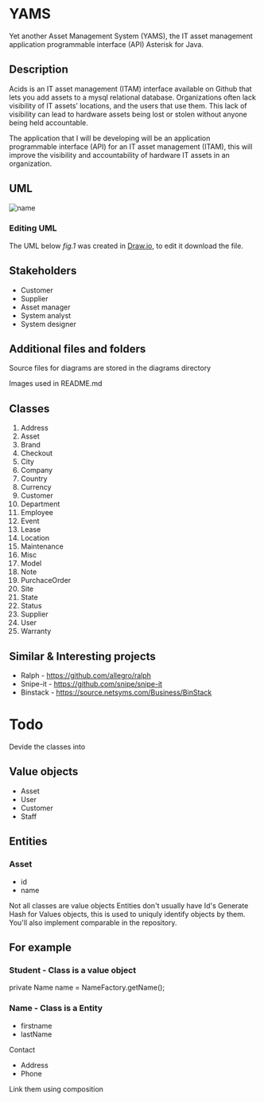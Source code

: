 YAMS
========

Yet another Asset Management System (YAMS), the IT asset management application programmable interface (API) Asterisk for Java.

Description
-----------

Acids is an IT asset management (ITAM) interface available on Github that lets you add assets to a mysql relational database. Organizations often lack visibility of IT assets’ locations, and the users that use them. This lack of visibility can lead to hardware assets being lost or stolen without anyone being held accountable.

The application that I will be developing will be an application programmable interface (API) for an IT asset management (ITAM), this will improve the visibility and accountability of hardware IT assets in an organization.

## UML

![name](https://github.com/jmtheron/acids/blob/master/acidsUML-2019-04-15.png)

### Editing UML

The UML below *fig.1* was created in [Draw.io](https://www.draw.io), to edit it download the file.

## Stakeholders

+ Customer
+ Supplier
+ Asset manager
+ System analyst
+ System designer

## Additional files and folders

Source files for diagrams are stored in the diagrams directory

Images used in README.md

## Classes

1. Address
2.  Asset
3.  Brand
4.  Checkout
5.  City
6.  Company
7.  Country
8.  Currency
9.  Customer
10.  Department
11.  Employee
12.  Event
13.  Lease
14.  Location
15.  Maintenance
16.  Misc
17.  Model
18.  Note
19.  PurchaceOrder
20.  Site
21.  State
22.  Status
23.  Supplier
24.  User
25.  Warranty

Similar & Interesting projects
------------------------------

* Ralph - https://github.com/allegro/ralph
* Snipe-it - https://github.com/snipe/snipe-it
* Binstack - https://source.netsyms.com/Business/BinStack

# Todo
Devide the classes into 

## Value objects
+ Asset
+ User
+ Customer
+ Staff

## Entities
### Asset
+ id
+ name
 

Not all classes are value objects
Entities don't usually have Id's
Generate Hash for Values objects, this is used to uniquly identify objects by them.
You'll also implement comparable<class> in the repository.


## For example
### Student - Class is a value object
private Name name = NameFactory.getName();

### Name - Class is a Entity
+ firstname
+ lastName

Contact
+ Address
+ Phone


Link them using composition

